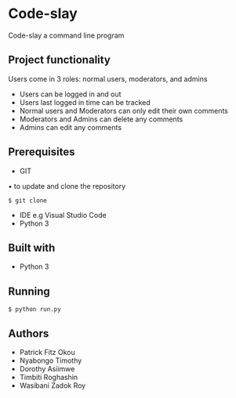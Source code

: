 # Code-slay
Code-slay a command line program

## Project functionality
Users come in 3 roles: normal users, moderators, and admins

* Users can be logged in and out
* Users last logged in time can be tracked
* Normal users and Moderators can only edit their own comments
* Moderators and Admins can delete any comments
* Admins can edit any comments

## Prerequisites
- GIT

• to update and clone the repository
``` 
$ git clone
```
- IDE e.g Visual Studio Code
- Python 3

## Built with
- Python 3

## Running
``` 
$ python run.py
```
## Authors
* Patrick Fitz Okou
* Nyabongo Timothy
* Dorothy Asiimwe
* Timbiti Roghashin
* Wasibani Zadok Roy

